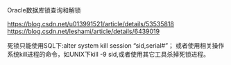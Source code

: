 Oracle数据库锁查询和解锁



https://blog.csdn.net/u013991521/article/details/53535818
https://blog.csdn.net/leshami/article/details/6439019


死锁只能使用SQL下:alter system kill session “sid,serial#”；
或者使用相关操作系统kill进程的命令，如UNIX下kill -9 sid,或者使用其它工具杀掉死锁进程。









